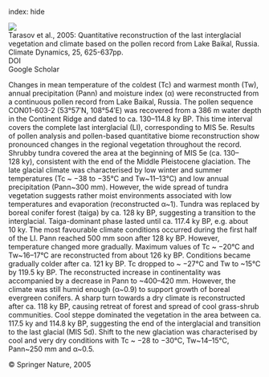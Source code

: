index: hide

<div class="Citation">
    <div class="Citation-thumb CitationThumb-linked"  data-href="https://doi.org/10.1007/s00382-005-0045-0">
      <img src="https://static.claimspace.cloud/climate-study-static/refs/thumbs/5/Tarasov_et_al_2005-thumb.png" />
    </div>

  <div class="Citation-body">
    <div class="Citation-text">Tarasov et al., 2005: Quantitative reconstruction of the last interglacial vegetation and climate based on the pollen record from Lake Baikal, Russia. <span class="Article-journal">Climate Dynamics, </span><span class="Article-volume">25, </span>625-637pp.</div>
    <div class="Citation-links">
      <div class="CitationLink" data-href="https://doi.org/10.1007/s00382-005-0045-0">
        <div class="CitationLink-icon CitationLink-Doi"></div>
        <div class="CitationLink-text">DOI</div>
      </div>
      <div class="CitationLink" data-href="https://scholar.google.com/scholar?q=10.1007/s00382-005-0045-0">
        <div class="CitationLink-icon CitationLink-Scholar"></div>
        <div class="CitationLink-text">Google Scholar</div>
      </div>
    </div>
  </div>
</div>

Changes in mean temperature of the coldest (Tc) and warmest month (Tw), annual precipitation (Pann) and moisture index (α) were reconstructed from a continuous pollen record from Lake Baikal, Russia. The pollen sequence CON01-603-2 (53°57′N, 108°54′E) was recovered from a 386 m water depth in the Continent Ridge and dated to ca. 130–114.8 ky BP. This time interval covers the complete last interglacial (LI), corresponding to MIS 5e. Results of pollen analysis and pollen-based quantitative biome reconstruction show pronounced changes in the regional vegetation throughout the record. Shrubby tundra covered the area at the beginning of MIS 5e (ca. 130–128 ky), consistent with the end of the Middle Pleistocene glaciation. The late glacial climate was characterised by low winter and summer temperatures (Tc ~ −38 to −35°C and Tw~11–13°C) and low annual precipitation (Pann~300 mm). However, the wide spread of tundra vegetation suggests rather moist environments associated with low temperatures and evaporation (reconstructed α~1). Tundra was replaced by boreal conifer forest (taiga) by ca. 128 ky BP, suggesting a transition to the interglacial. Taiga-dominant phase lasted until ca. 117.4 ky BP, e.g. about 10 ky. The most favourable climate conditions occurred during the first half of the LI. Pann reached 500 mm soon after 128 ky BP. However, temperature changed more gradually. Maximum values of Tc ~ −20°C and Tw~16–17°C are reconstructed from about 126 ky BP. Conditions became gradually colder after ca. 121 ky BP. Tc dropped to ~ −27°C and Tw to ~15°C by 119.5 ky BP. The reconstructed increase in continentality was accompanied by a decrease in Pann to ~400–420 mm. However, the climate was still humid enough (α~0.9) to support growth of boreal evergreen conifers. A sharp turn towards a dry climate is reconstructed after ca. 118 ky BP, causing retreat of forest and spread of cool grass-shrub communities. Cool steppe dominated the vegetation in the area between ca. 117.5 ky and 114.8 ky BP, suggesting the end of the interglacial and transition to the last glacial (MIS 5d). Shift to the new glaciation was characterised by cool and very dry conditions with Tc ~ −28 to −30°C, Tw~14–15°C, Pann~250 mm and α~0.5.

<div class="Citation-copy">
&copy; Springer Nature, 2005
</div>